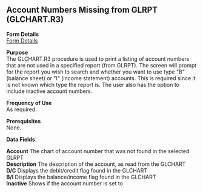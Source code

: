 ##  Account Numbers Missing from GLRPT (GLCHART.R3)

<PageHeader />

**Form Details**  
[ Form Details ](GLCHART-R3-1/README.md)   

**Purpose**  
The GLCHART.R3 procedure is used to print a listing of account numbers that
are not used in a specified report (from GLRPT). The screen will prompt for
the report you wish to search and whether you want to use type "B" (balance
sheet) or "I" (income statement) accounts. This is required since it is not
known which type the report is. The user also has the option to include
inactive account numbers.

**Frequency of Use**  
As required.

**Prerequisites**  
None.

**Data Fields**

**Account** The chart of account number that was not found in the selected
GLRPT  
**Description** The description of the account, as read from the GLCHART  
**D/C** Displays the debit/credit flag found in the GLCHART  
**B/I** Displays the balance/income flag found in the GLCHART  
**Inactive** Shows if the account number is set to  
  
<badge text= "Version 8.10.57" vertical="middle" />

<PageFooter />